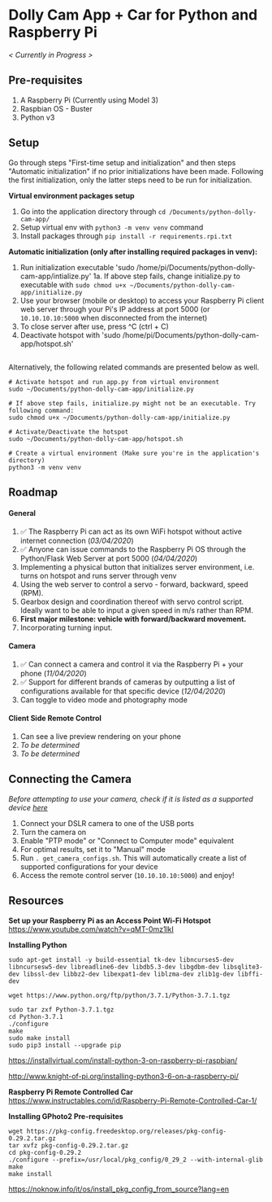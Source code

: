 # Dolly Cam App + Car for Python and Raspberry Pi

_< Currently in Progress >_

## Pre-requisites

1. A Raspberry Pi (Currently using Model 3)
2. Raspbian OS - Buster
3. Python v3

## Setup

Go through steps "First-time setup and initialization" and then steps "Automatic initialization" if no prior initializations have been made. Following the first initialization, only the latter steps need to be run for initialization.

**Virtual environment packages setup**
1. Go into the application directory through `cd /Documents/python-dolly-cam-app/`
2. Setup virtual env with `python3 -m venv venv` command
3. Install packages through `pip install -r requirements.rpi.txt`

**Automatic initialization (only after installing required packages in venv):**
1. Run initialization executable 'sudo /home/pi/Documents/python-dolly-cam-app/intialize.py'
    1a. If above step fails, change initialize.py to executable with `sudo chmod u+x ~/Documents/python-dolly-cam-app/initialize.py`
2. Use your browser (mobile or desktop) to access your Raspberry Pi client web server through your Pi's IP address at port 5000 (or `10.10.10.10:5000` when disconnected from the internet)
3. To close server after use, press ^C (ctrl + C)
4. Deactivate hotspot with 'sudo /home/pi/Documents/python-dolly-cam-app/hotspot.sh'

##

Alternatively, the following related commands are presented below as well.

```
# Activate hotspot and run app.py from virtual environment
sudo ~/Documents/python-dolly-cam-app/initialize.py

# If above step fails, initialize.py might not be an executable. Try following command:
sudo chmod u+x ~/Documents/python-dolly-cam-app/initialize.py

# Activate/Deactivate the hotspot
sudo ~/Documents/python-dolly-cam-app/hotspot.sh

# Create a virtual environment (Make sure you're in the application's directory)
python3 -m venv venv
```

## Roadmap

#### General
1. ✅ The Raspberry Pi can act as its own WiFi hotspot without active internet connection (_03/04/2020_)
2. ✅ Anyone can issue commands to the Raspberry Pi OS through the Python/Flask Web Server at port 5000 (_04/04/2020_)
3. Implementing a physical button that initializes server environment, i.e. turns on hotspot and runs server through venv
4. Using the web server to control a servo - forward, backward, speed (RPM).
5. Gearbox design and coordination thereof with servo control script. Ideally want to be able to input a given speed in m/s rather than RPM.
6. **First major milestone: vehicle with forward/backward movement.**
7. Incorporating turning input.

#### Camera
1. ✅ Can connect a camera and control it via the Raspberry Pi + your phone (_11/04/2020_)
2. ✅ Support for different brands of cameras by outputting a list of configurations available for that specific device  (_12/04/2020_)
3. Can toggle to video mode and photography mode

#### Client Side Remote Control
1. Can see a live preview rendering on your phone
2. _To be determined_
3. _To be determined_

## Connecting the Camera

_Before attempting to use your camera, check if it is listed as a supported device [here](http://www.gphoto.org/proj/libgphoto2/support.php)_ 

1. Connect your DSLR camera to one of the USB ports
2. Turn the camera on
3. Enable "PTP mode" or "Connect to Computer mode" equivalent
4. For optimal results, set it to "Manual" mode
5. Run `. get_camera_configs.sh`. This will automatically create a list of supported configurations for your device
6. Access the remote control server (`10.10.10.10:5000`) and enjoy!

## Resources

**Set up your Raspberry Pi as an Access Point Wi-Fi Hotspot**
https://www.youtube.com/watch?v=qMT-0mz1lkI

**Installing Python**
```
sudo apt-get install -y build-essential tk-dev libncurses5-dev libncursesw5-dev libreadline6-dev libdb5.3-dev libgdbm-dev libsqlite3-dev libssl-dev libbz2-dev libexpat1-dev liblzma-dev zlib1g-dev libffi-dev

wget https://www.python.org/ftp/python/3.7.1/Python-3.7.1.tgz

sudo tar zxf Python-3.7.1.tgz
cd Python-3.7.1
./configure
make
sudo make install
sudo pip3 install --upgrade pip
```

https://installvirtual.com/install-python-3-on-raspberry-pi-raspbian/

http://www.knight-of-pi.org/installing-python3-6-on-a-raspberry-pi/


**Raspberry Pi Remote Controlled Car**
https://www.instructables.com/id/Raspberry-Pi-Remote-Controlled-Car-1/


**Installing GPhoto2 Pre-requisites**

```
wget https://pkg-config.freedesktop.org/releases/pkg-config-0.29.2.tar.gz
tar xvfz pkg-config-0.29.2.tar.gz
cd pkg-config-0.29.2
./configure --prefix=/usr/local/pkg_config/0_29_2 --with-internal-glib
make
make install
```

https://noknow.info/it/os/install_pkg_config_from_source?lang=en